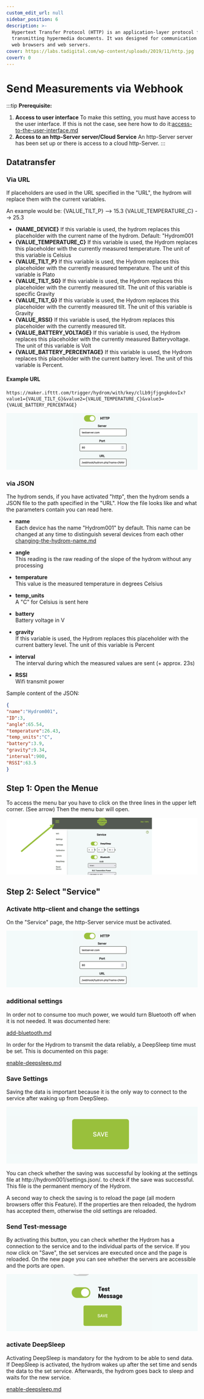 ```yaml
---
custom_edit_url: null
sidebar_position: 6
description: >-
  Hypertext Transfer Protocol (HTTP) is an application-layer protocol for
  transmitting hypermedia documents. It was designed for communication between
  web browsers and web servers.
cover: https://labs.tadigital.com/wp-content/uploads/2019/11/http.jpg
coverY: 0
---
```


# Send Measurements via Webhook



:::tip
**Prerequisite:**

1. **Access to user interface**
   To make this setting, you must have access to the user interface. If this is not the case, see here how to do it:[access-to-the-user-interface.md](../docs/Getting%20Started/establish-first-connection-to-the-hydrom/access-to-the-user-interface.mdx "mention")
2. **Access to an http-Server server/Cloud Service**
   An http-Server server has been set up or there is access to a cloud http-Server.
:::

## Datatransfer

### Via URL

If placeholders are used in the URL specified in the "URL", the hydrom will replace them with the current variables.

An example would be: {VALUE\_TILT\_P} --> 15.3
{VALUE\_TEMPERATURE\_C} --> 25.3

* **{NAME\_DEVICE}** If this variable is used, the hydrom replaces this placeholder with the current name of the hydrom. Default: "Hydrom001
* **{VALUE\_TEMPERATURE\_C}** If this variable is used, the Hydrom replaces this placeholder with the currently measured temperature. The unit of this variable is Celsius
* **{VALUE\_TILT\_P}** If this variable is used, the Hydrom replaces this placeholder with the currently measured temperature. The unit of this variable is Plato
* **{VALUE\_TILT\_SG}** If this variable is used, the Hydrom replaces this placeholder with the currently measured tilt. The unit of this variable is specific Gravity
* **{VALUE\_TILT\_G}** If this variable is used, the Hydrom replaces this placeholder with the currently measured tilt. The unit of this variable is Gravity
* **{VALUE\_RSSI}** If this variable is used, the Hydrom replaces this placeholder with the currently measured tilt.
* **{VALUE\_BATTERY\_VOLTAGE}** If this variable is used, the Hydrom replaces this placeholder with the currently measured Batteryvoltage. The unit of this variable is Volt
* **{VALUE\_BATTERY\_PERCENTAGE}** If this variable is used, the Hydrom replaces this placeholder with the current battery level. The unit of this variable is Percent.

#### Example URL

```url
https://maker.ifttt.com/trigger/hydrom/with/key/clLb9jfjgngkdovIx?value1={VALUE_TILT_G}&value2={VALUE_TEMPERATURE_C}&value3={VALUE_BATTERY_PERCENTAGE}
```

![Webhook](../../docs/Pics/English_Pic15.png)

### via JSON

The hydrom sends, if you have activated "http", then the hydrom sends a JSON file to the path specified in the "URL". 
How the file looks like and what the parameters contain you can read here.

* **name**  
  Each device has the name "Hydrom001" by default. This name can be changed at any time to distinguish several devices from each other  
  [changing-the-hydrom-name.md](../other-settings/changing-the-hydrom-name.md "mention")

* **angle**  
  This reading is the raw reading of the slope of the hydrom without any processing  

* **temperature**  
  This value is the measured temperature in degrees Celsius  

* **temp\_units**  
  A "C" for Celsius is sent here  

* **battery**  
  Battery voltage in V

* **gravity**  
  If this variable is used, the Hydrom replaces this placeholder with the current battery level. The unit of this variable is Percent

* **interval**  
  The interval during which the measured values are sent (+ approx. 23s)  

* **RSSI**  
  Wifi transmit power



Sample content of the JSON:

```json
{
"name":"Hydrom001",
"ID":3,
"angle":65.54,
"temperature":26.43,
"temp_units":"C",
"battery":3.9,
"gravity":9.34,
"interval":900,
"RSSI":63.5
}
```

## Step 1: Open the Menue

To access the menu bar you have to click on the three lines in the upper left corner. (See arrow)
Then the menu bar will open.

![Open Navigation](../../docs/Pics/English_Pic5.png)

## Step 2: Select "Service" 

### Activate http-client and change the settings

On the "Service" page, the http-Server service must be activated.

![Enabled Bluetooth](../../docs/Pics/English_Pic15.png)

### additional settings

In order not to consume too much power, we would turn Bluetooth off when it is not needed. It was documented here:


[add-bluetooth.md](../add-bluetooth.md)


In order for the Hydrom to transmit the data reliably, a DeepSleep time must be set. This is documented on this page:


[enable-deepsleep.md](../other-settings/enable-deepsleep.md)


### Save Settings

Saving the data is important because it is the only way to connect to the service after waking up from DeepSleep.

![Pressing the "save" button saves the settings.](../../docs/Pics/English_Pic6.png)

You can check whether the saving was successful by looking at the settings file at http://hydrom001/settings.json/. to check if the save was successful. This file is the permanent memory of the Hydrom.

A second way to check the saving is to reload the page (all modern browsers offer this Feature). If the properties are then reloaded, the hydrom has accepted them, otherwise the old settings are reloaded.

### Send Test-message

By activating this button, you can check whether the Hydrom has a connection to the service and to the individual parts of the service. If you now click on "Save", the set services are executed once and the page is reloaded. On the new page you can see whether the servers are accessible and the ports are open.

![Sending a test message can greatly simplify the process of checking the connection.](../../docs/Pics/English_Pic7.png)

### activate DeepSleep

Activating DeepSleep is mandatory for the hydrom to be able to send data. If DeepSleep is activated, the hydrom wakes up after the set time and sends the data to the set service. Afterwards, the hydrom goes back to sleep and waits for the new service.


[enable-deepsleep.md](../other-settings/enable-deepsleep.md)

